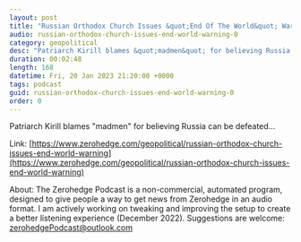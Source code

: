 ```yaml
---
layout: post
title: "Russian Orthodox Church Issues &quot;End Of The World&quot; Warning"
audio: russian-orthodox-church-issues-end-world-warning-0
category: geopolitical
desc: "Patriarch Kirill blames &quot;madmen&quot; for believing Russia can be defeated..."
duration: 00:02:48
length: 168
datetime: Fri, 20 Jan 2023 21:20:00 +0000
tags: podcast
guid: russian-orthodox-church-issues-end-world-warning-0
order: 0
---
```

Patriarch Kirill blames &quot;madmen&quot; for believing Russia can be defeated...

Link: [https://www.zerohedge.com/geopolitical/russian-orthodox-church-issues-end-world-warning](https://www.zerohedge.com/geopolitical/russian-orthodox-church-issues-end-world-warning)

About: The Zerohedge Podcast is a non-commercial, automated program, designed to give people a way to get news from Zerohedge in an audio format.  I am actively working on tweaking and improving the setup to create a better listening experience (December 2022).  Suggestions are welcome: [zerohedgePodcast@outlook.com](mailto:zerohedgePodcast@outlook.com)